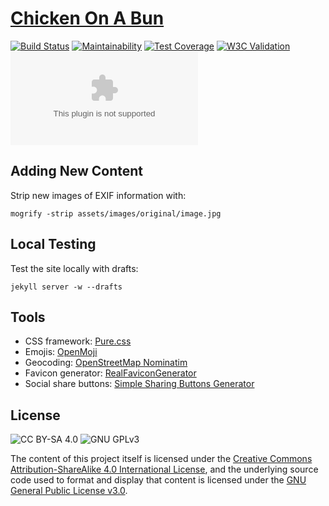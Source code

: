 # [Chicken On A Bun](https://chickenonabun.com/)

[![Build Status](https://travis-ci.com/stefanthoss/chickenonabun.com.svg?branch=master)](https://travis-ci.com/stefanthoss/chickenonabun.com)
[![Maintainability](https://api.codeclimate.com/v1/badges/99bf52ae86ded5e3b9f3/maintainability)](https://codeclimate.com/github/stefanthoss/chickenonabun.com/maintainability)
[![Test Coverage](https://api.codeclimate.com/v1/badges/99bf52ae86ded5e3b9f3/test_coverage)](https://codeclimate.com/github/stefanthoss/chickenonabun.com/test_coverage)
[![W3C Validation](https://img.shields.io/w3c-validation/html?targetUrl=https%3A%2F%2Fchickenonabun.com)](https://validator.nu/?doc=https%3A%2F%2Fchickenonabun.com)
[![Mozilla HTTP Observatory Grade](https://img.shields.io/mozilla-observatory/grade/chickenonabun.com?publish)](https://observatory.mozilla.org/analyze/chickenonabun.com)

## Adding New Content

Strip new images of EXIF information with:

```shell
mogrify -strip assets/images/original/image.jpg
```

## Local Testing

Test the site locally with drafts:

```shell
jekyll server -w --drafts
```

## Tools

* CSS framework: [Pure.css](https://purecss.io)
* Emojis: [OpenMoji](https://openmoji.org)
* Geocoding: [OpenStreetMap Nominatim](https://nominatim.openstreetmap.org/)
* Favicon generator: [RealFaviconGenerator](https://realfavicongenerator.net)
* Social share buttons: [Simple Sharing Buttons Generator](https://simplesharingbuttons.com)

## License

![CC BY-SA 4.0](https://i.creativecommons.org/l/by-sa/4.0/88x31.png)
![GNU GPLv3](https://www.gnu.org/graphics/gplv3-88x31.png)

The content of this project itself is licensed under the [Creative Commons Attribution-ShareAlike 4.0 International
License](https://creativecommons.org/licenses/by-sa/4.0/), and the underlying source code used to format and display
that content is licensed under the [GNU General Public License v3.0](LICENSE.md).
